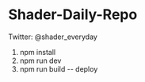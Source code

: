 # Shader-Daily-Repo
Twitter: @shader_everyday

1. npm install
2. npm run dev
3. npm run build -- deploy
